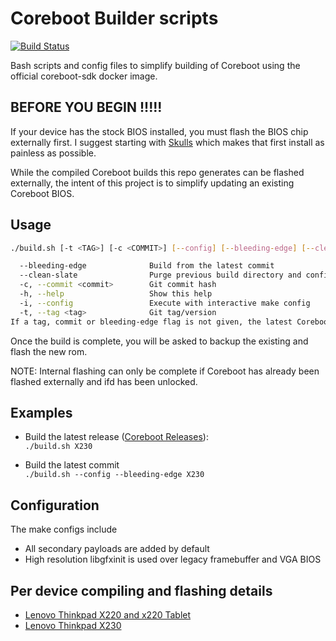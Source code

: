 Coreboot Builder scripts
==========
[![Build Status](https://travis-ci.org/Thrilleratplay/coreboot-builder-scripts.svg?branch=master)](https://travis-ci.org/Thrilleratplay/coreboot-builder-scripts)


Bash scripts and config files to simplify building of Coreboot using the official coreboot-sdk docker image.



## BEFORE YOU BEGIN !!!!!

If your device has the stock BIOS installed, you must flash the BIOS chip externally first. I suggest starting with [Skulls](https://github.com/merge/skulls) which makes that first install as painless as possible.  

While the compiled Coreboot builds this repo generates can be flashed externally, the intent of this project is to simplify updating an existing Coreboot BIOS.  

## Usage

```bash
./build.sh [-t <TAG>] [-c <COMMIT>] [--config] [--bleeding-edge] [--clean-slate] <model>

  --bleeding-edge              Build from the latest commit
  --clean-slate                Purge previous build directory and config
  -c, --commit <commit>        Git commit hash
  -h, --help                   Show this help
  -i, --config                 Execute with interactive make config
  -t, --tag <tag>              Git tag/version
If a tag, commit or bleeding-edge flag is not given, the latest Coreboot release will be built
```

Once the build is complete, you will be asked to backup the existing and flash the new rom.

NOTE: Internal flashing can only be complete if Coreboot has already been flashed externally and ifd has been unlocked.

## Examples
* Build the latest release ([Coreboot Releases](https://coreboot.org/downloads.html)):  
  `./build.sh X230`

* Build the latest commit  
    `./build.sh --config --bleeding-edge X230`

## Configuration

The make configs include
* All secondary payloads are added by default
* High resolution libgfxinit is used over legacy framebuffer and VGA BIOS

## Per device compiling and flashing details
* [Lenovo Thinkpad X220 and x220 Tablet](x220/README.md)
* [Lenovo Thinkpad X230](x230/README.md)
